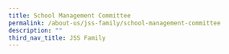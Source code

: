 ```yaml
---
title: School Management Committee
permalink: /about-us/jss-family/school-management-committee
description: ""
third_nav_title: JSS Family
---
```

